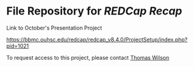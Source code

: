 File Repository for *REDCap Recap*
============
Link to October's Presentation Project

https://bbmc.ouhsc.edu/redcap/redcap_v8.4.0/ProjectSetup/index.php?pid=1021

To request access to this project, please contact [Thomas Wilson](thomas-wilson@ouhsc.edu)
